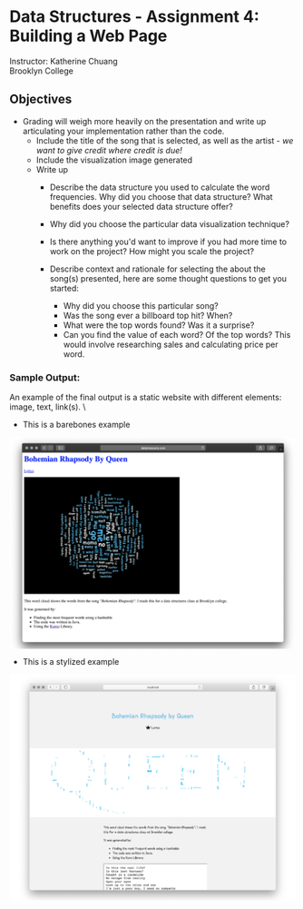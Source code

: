 # Data Structures - Assignment 4: Building a Web Page


Instructor: Katherine Chuang \
Brooklyn College


## Objectives

- Grading will weigh more heavily on the presentation and write up articulating your implementation rather than the code.
  - Include the title of the song that is selected, as well as the artist - _we want to give credit where credit is due!_
  - Include the visualization image generated
  - Write up
    - Describe the data structure you used to calculate the word frequencies. Why did you choose that data structure? What benefits does your selected data structure offer?
    - Why did you choose the particular data visualization technique?
    - Is there anything you&#39;d want to improve if you had more time to work on the project? How might you scale the project?
    - Describe context and rationale for selecting the about the song(s) presented, here are some thought questions to get you started:

      - Why did you choose this particular song?
      - Was the song ever a billboard top hit? When?
      - What were the top words found? Was it a surprise?
      - Can you find the value of each word? Of the top words? This would involve researching sales and calculating price per word.

### Sample Output:
An example of the final output is a static website with different elements: image, text, link(s). \

- This is a barebones example 
<img src="Barebones Example.png" align="center" />

- This is a stylized example 
<img src="Stylized Example.png" align="center" />